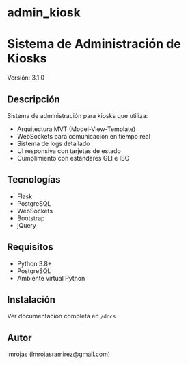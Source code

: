 # admin_kiosk
# Sistema de Administración de Kiosks
Versión: 3.1.0

## Descripción
Sistema de administración para kiosks que utiliza:
- Arquitectura MVT (Model-View-Template)
- WebSockets para comunicación en tiempo real
- Sistema de logs detallado
- UI responsiva con tarjetas de estado
- Cumplimiento con estándares GLI e ISO

## Tecnologías
- Flask
- PostgreSQL
- WebSockets
- Bootstrap
- jQuery

## Requisitos
- Python 3.8+
- PostgreSQL
- Ambiente virtual Python

## Instalación
Ver documentación completa en `/docs`

## Autor
lmrojas (lmrojasramirez@gmail.com)
